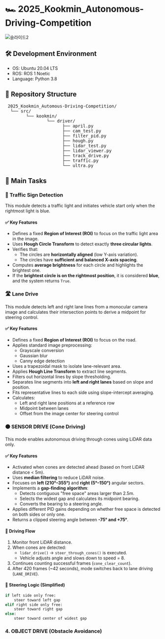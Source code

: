 # 🏎️ 2025_Kookmin_Autonomous-Driving-Competition
![슬라이드2](https://github.com/user-attachments/assets/a6fda189-8e58-4c75-a03b-dbaf816cc113)

## 🛠️ Development Environment
- OS: Ubuntu 20.04 LTS
- ROS: ROS 1 Noetic 
- Language: Python 3.8

## 📁 Repository Structure 
<pre> 2025_Kookmin_Automous-Driving-Competition/ 
  └── src/ 
        └── kookmin/ 
                └── driver/ 
                      ├── april.py  
                      ├── cam_test.py  
                      ├── filter_pid.py  
                      ├── hough.py  
                      ├── lidar_test.py  
                      ├── lidar_viewer.py  
                      ├── track_drive.py  
                      ├── traffic.py  
                      └── ultra.py  </pre>

## 🎯 Main Tasks

### 🚦 Traffic Sign Detection 

This module detects a traffic light and initiates vehicle start only when the rightmost light is blue.

#### ✅ Key Features
- Defines a fixed **Region of Interest (ROI)** to focus on the traffic light area in the image.
- Uses **Hough Circle Transform** to detect exactly **three circular lights**.
- Verifies that:
  - The circles are **horizontally aligned** (low Y-axis variation).
  - The circles have **sufficient and balanced X-axis spacing**.
- Computes **average brightness** for each circle and highlights the brightest one.
- If the **brightest circle is on the rightmost position**, it is considered **blue**, and the system returns `True`.



### 🛣️  Lane Drive

This module detects left and right lane lines from a monocular camera image and calculates their intersection points to derive a midpoint for steering control.

#### ✅ Key Features
- Defines a fixed **Region of Interest (ROI)** to focus on the road.
- Applies standard image preprocessing:
  - Grayscale conversion  
  - Gaussian blur  
  - Canny edge detection
- Uses a trapezoidal mask to isolate lane-relevant area.
- Applies **Hough Line Transform** to extract line segments.
- Filters out horizontal lines by slope thresholding.
- Separates line segments into **left and right lanes** based on slope and position.
- Fits representative lines to each side using slope-intercept averaging.
- Calculates:
  - Left and right lane positions at a reference row
  - Midpoint between lanes
  - Offset from the image center for steering control

### 🟠 SENSOR DRIVE (Cone Driving)

This mode enables autonomous driving through cones using LiDAR data only.

#### ✅ Key Features
- Activated when cones are detected ahead (based on front LiDAR distance < 5m).
- Uses **median filtering** to reduce LiDAR noise.
- Focuses on **left (210°–355°)** and **right (5°–150°)** angular sectors.
- Implements a **gap-finding algorithm**:
  - Detects contiguous "free space" areas larger than 2.5m.
  - Selects the widest gap and calculates its midpoint bearing.
  - Converts the bearing to a steering angle.
- Applies different PID gains depending on whether free space is detected on both sides or only one.
- Returns a clipped steering angle between **-75° and +75°**.

#### 🔁 Driving Flow
1. Monitor front LiDAR distance.
2. When cones are detected:
   - `lidar_drive()` → `steer_through_cones()` is executed.
   - Vehicle adjusts angle and slows down to speed = 8.
3. Continues counting successful frames (`cone_clear_count`).
4. After 420 frames (~42 seconds), mode switches back to lane driving (`LANE_DRIVE`).

#### 📌 Steering Logic (Simplified)
```python
if left side only free:
    steer toward left gap
elif right side only free:
    steer toward right gap
else:
    steer toward center of widest gap
```

### 4. OBJECT DRIVE (Obstacle Avoidance)
